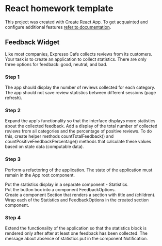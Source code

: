 # React homework template

This project was created with
[Create React App](https://github.com/facebook/create-react-app). To get
acquainted and configure additional features
[refer to documentation](https://facebook.github.io/create-react-app/docs/getting-started).

## Feedback Widget

Like most companies, Expresso Cafe collects reviews from its customers. Your
task is to create an application to collect statistics. There are only three
options for feedback: good, neutral, and bad.

### Step 1

The app should display the number of reviews collected for each category. The
app should not save review statistics between different sessions (page refresh).

### Step 2

Expand the app's functionality so that the interface displays more statistics
about the collected feedback. Add a display of the total number of collected
reviews from all categories and the percentage of positive reviews. To do this,
create helper methods countTotalFeedback() and countPositiveFeedbackPercentage()
methods that calculate these values based on state data (computable data).

### Step 3

Perform a refactoring of the application. The state of the application must
remain in the App root component.

Put the statistics display in a separate component - Statistics. <br> Put the
button box into a component FeedbackOptions.<br> Create a component Section that
renders a section with title and (children). Wrap each of the Statistics and
FeedbackOptions in the created section component.<br>

### Step 4

Extend the functionality of the application so that the statistics block is
rendered only after after at least one feedback has been collected. The message
about absence of statistics put in the component Notification.
